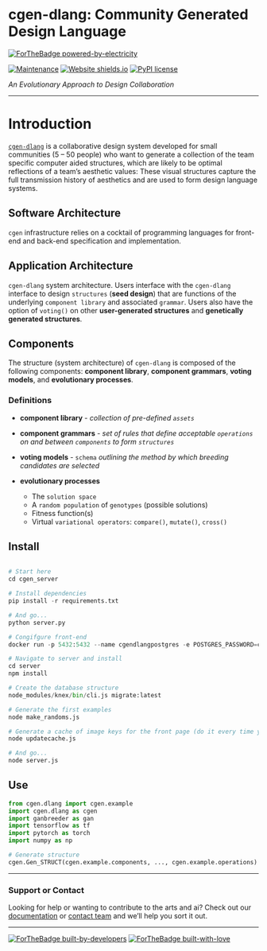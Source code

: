 # cgen-dlang: Community Generated Design Language

[![ForTheBadge powered-by-electricity](http://ForTheBadge.com/images/badges/powered-by-electricity.svg)](http://ForTheBadge.com)

[![Maintenance](https://img.shields.io/badge/Maintained%3F-yes-green.svg)](https://GitHub.com/Naereen/StrapDown.js/graphs/commit-activity)
[![Website shields.io](https://img.shields.io/website-up-down-green-red/http/shields.io.svg)](http://shields.io/)
[![PyPI license](https://img.shields.io/pypi/l/ansicolortags.svg)](https://pypi.python.org/pypi/ansicolortags/)

_An Evolutionary Approach to Design Collaboration_

---

# Introduction

[`cgen-dlang`]() is a collaborative design system developed for small communities (5 – 50 people) who want to generate a collection of the team specific  computer aided structures, which are likely to be optimal reflections of a team’s aesthetic values: These visual structures capture the full transmission history of aesthetics and are used to form design language systems. 

## Software Architecture

`cgen` infrastructure relies on a cocktail of programming languages for front-end and back-end specification and implementation.

## Application Architecture

`cgen-dlang` system architecture. Users interface with the `cgen-dlang` interface to design `structures` (**seed design**) that are functions of the underlying `component library` and associated `grammar`. Users also have the option of `voting()` on other **user-generated structures** and **genetically generated structures**.

## Components 

The structure (system architecture) of `cgen-dlang` is composed of the following components: **component library**, **component grammars**, **voting models**, and **evolutionary processes**.

### Definitions

* **component library** - _collection of pre-defined `assets`_
* **component grammars** - _set of rules that define
acceptable `operations` on and between `components`
to form `structures`_
* **voting models** - `schema` _outlining the method by which
breeding candidates are selected_

* **evolutionary processes**
    * The `solution space`
    * A `random population` of `genotypes` (possible solutions)
    * Fitness function(s)
    * Virtual `variational operators`: `compare()`, `mutate()`, `cross()`

## Install
```python

# Start here
cd cgen_server

# Install dependencies
pip install -r requirements.txt

# And go...
python server.py

# Congifgure front-end
docker run -p 5432:5432 --name cgendlangpostgres -e POSTGRES_PASSWORD=cgendlangpostgres -d postgres

# Navigate to server and install
cd server
npm install

# Create the database structure
node_modules/knex/bin/cli.js migrate:latest

# Generate the first examples
node make_randoms.js

# Generate a cache of image keys for the front page (do it every time you want to update the front page)
node updatecache.js

# And go...
node server.js
```

## Use

```python
from cgen.dlang import cgen.example
import cgen.dlang as cgen
import ganbreeder as gan
import tensorflow as tf
import pytorch as torch
import numpy as np

# Generate structure
cgen.Gen_STRUCT(cgen.example.components, ..., cgen.example.operations)

```
---

### Support or Contact
Looking for help or wanting to contribute to the arts and ai? Check out our [documentation](https://github.com/cgen-dlang/cgen-dlang) or [contact team](people.cgen.dlang@gmail.com) and we’ll help you sort it out.

---

[![ForTheBadge built-by-developers](http://ForTheBadge.com/images/badges/built-by-developers.svg)](https://GitHub.com/Naereen/)
[![ForTheBadge built-with-love](http://ForTheBadge.com/images/badges/built-with-love.svg)](https://GitHub.com/Naereen/)
